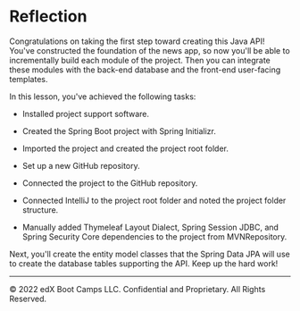 # Reflection

Congratulations on taking the first step toward creating this Java API! You've constructed the foundation of the news app, so now you'll be able to incrementally build each module of the project. Then you can integrate these modules with the back-end database and the front-end user-facing templates.

In this lesson, you've achieved the following tasks:

* Installed project support software.

* Created the Spring Boot project with Spring Initializr.

* Imported the project and created the project root folder.

* Set up a new GitHub repository.

* Connected the project to the GitHub repository.

* Connected IntelliJ to the project root folder and noted the project folder structure.

* Manually added Thymeleaf Layout Dialect, Spring Session JDBC, and Spring Security Core dependencies to the project from MVNRepository.

Next, you'll create the entity model classes that the Spring Data JPA will use to create the database tables supporting the API. Keep up the hard work!

---
© 2022 edX Boot Camps LLC. Confidential and Proprietary. All Rights Reserved.